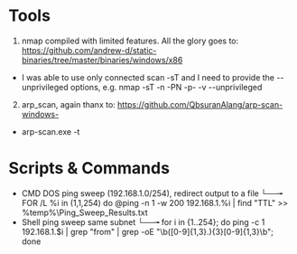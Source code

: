 # Tools
1. nmap compiled with limited features. All the glory goes to: https://github.com/andrew-d/static-binaries/tree/master/binaries/windows/x86
- I was able to use only connected scan -sT and I need to provide the --unprivileged options, e.g. nmap -sT -n -PN -p- -v --unprivileged <target>
2. arp_scan, again thanx to: https://github.com/QbsuranAlang/arp-scan-windows-
  - arp-scan.exe -t <subnet>

# Scripts & Commands
- CMD DOS ping sweep (192.168.1.0/254), redirect output to a file
  └──╼ FOR /L %i in (1,1,254) do @ping -n 1 -w 200 192.168.1.%i | find "TTL" >> %temp%\Ping_Sweep_Results.txt
- Shell ping sweep same subnet
  └──╼ for i in {1..254}; do ping -c 1 192.168.1.$i | grep "from" | grep -oE "\b([0-9]{1,3}\.){3}[0-9]{1,3}\b"; done


